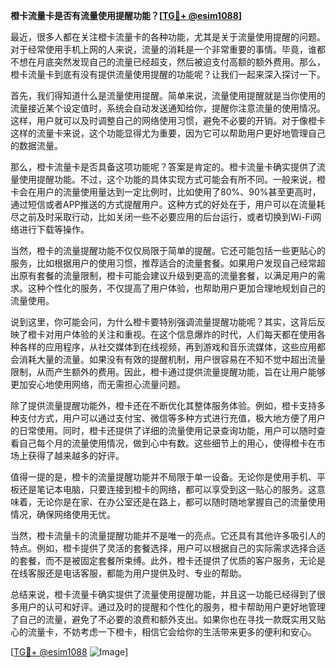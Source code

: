 **橙卡流量卡是否有流量使用提醒功能？[[TG💪+ @esim1088](https://t.me/s/esim1088)]**

最近，很多人都在关注橙卡流量卡的各种功能，尤其是关于流量使用提醒的问题。对于经常使用手机上网的人来说，流量的消耗是一个非常重要的事情。毕竟，谁都不想在月底突然发现自己的流量已经超支，然后被迫支付高额的额外费用。那么，橙卡流量卡到底有没有提供流量使用提醒的功能呢？让我们一起来深入探讨一下。

首先，我们得知道什么是流量使用提醒。简单来说，流量使用提醒就是当你使用的流量接近某个设定值时，系统会自动发送通知给你，提醒你注意流量的使用情况。这样，用户就可以及时调整自己的网络使用习惯，避免不必要的开销。对于像橙卡这样的流量卡来说，这个功能显得尤为重要，因为它可以帮助用户更好地管理自己的数据流量。

那么，橙卡流量卡是否具备这项功能呢？答案是肯定的。橙卡流量卡确实提供了流量使用提醒功能。不过，这个功能的具体实现方式可能会有所不同。一般来说，橙卡会在用户的流量使用量达到一定比例时，比如使用了80%、90%甚至更高时，通过短信或者APP推送的方式提醒用户。这种方式的好处在于，用户可以在流量耗尽之前及时采取行动，比如关闭一些不必要应用的后台运行，或者切换到Wi-Fi网络进行下载等操作。

当然，橙卡的流量提醒功能不仅仅局限于简单的提醒。它还可能包括一些更贴心的服务，比如根据用户的使用习惯，推荐适合的流量套餐。如果用户发现自己经常超出原有套餐的流量限制，橙卡可能会建议升级到更高的流量套餐，以满足用户的需求。这种个性化的服务，不仅提高了用户体验，也帮助用户更加合理地规划自己的流量使用。

说到这里，你可能会问，为什么橙卡要特别强调流量提醒功能呢？其实，这背后反映了橙卡对用户体验的关注和重视。在这个信息爆炸的时代，人们每天都在使用各种各样的应用程序，从社交媒体到在线视频，再到游戏和音乐流媒体，这些应用都会消耗大量的流量。如果没有有效的提醒机制，用户很容易在不知不觉中超出流量限制，从而产生额外的费用。因此，橙卡通过提供流量提醒功能，旨在让用户能够更加安心地使用网络，而无需担心流量问题。

除了提供流量提醒功能外，橙卡还在不断优化其整体服务体验。例如，橙卡支持多种支付方式，用户可以通过支付宝、微信等多种方式进行充值，极大地方便了用户的日常使用。同时，橙卡还提供了详细的流量使用记录查询功能，用户可以随时查看自己每个月的流量使用情况，做到心中有数。这些细节上的用心，使得橙卡在市场上获得了越来越多的好评。

值得一提的是，橙卡的流量提醒功能并不局限于单一设备。无论你是使用手机、平板还是笔记本电脑，只要连接到橙卡的网络，都可以享受到这一贴心的服务。这意味着，无论你是在家、在办公室还是在路上，都可以随时随地掌握自己的流量使用情况，确保网络使用无忧。

当然，橙卡流量卡的流量提醒功能并不是唯一的亮点。它还具有其他许多吸引人的特点。例如，橙卡提供了灵活的套餐选择，用户可以根据自己的实际需求选择合适的套餐，而不是被固定套餐所束缚。此外，橙卡还提供了优质的客户服务，无论是在线客服还是电话客服，都能为用户提供及时、专业的帮助。

总结来说，橙卡流量卡确实提供了流量使用提醒功能，并且这一功能已经得到了很多用户的认可和好评。通过及时的提醒和个性化的服务，橙卡帮助用户更好地管理了自己的流量，避免了不必要的浪费和额外支出。如果你也在寻找一款既实用又贴心的流量卡，不妨考虑一下橙卡，相信它会给你的生活带来更多的便利和安心。

[[TG💪+ @esim1088](https://t.me/s/esim1088) ![Image](https://i.postimg.cc/4NQfJmqS/Snipaste-2025-05-13-00-14-12.png)]